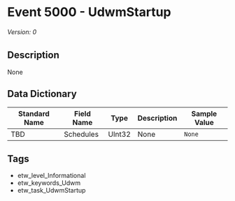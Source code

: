 # Event 5000 - UdwmStartup
###### Version: 0

## Description
None

## Data Dictionary
|Standard Name|Field Name|Type|Description|Sample Value|
|---|---|---|---|---|
|TBD|Schedules|UInt32|None|`None`|

## Tags
* etw_level_Informational
* etw_keywords_Udwm
* etw_task_UdwmStartup